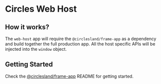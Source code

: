 # Circles Web Host

## How it works?

The `web-host` app will require the `@circlesland/frame-app` as a dependency and build together the full production app. All the host specific APIs will be injected into the `window` object.

## Getting Started

Check the [@circlesland/frame-app](https://github.com/circlesland/frame-app) README for getting started.
